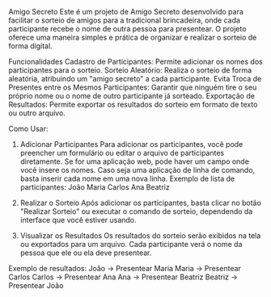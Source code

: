 Amigo Secreto
Este é um projeto de Amigo Secreto desenvolvido para facilitar o sorteio de amigos para a tradicional brincadeira, onde cada participante recebe o nome de outra pessoa para presentear. O projeto oferece uma maneira simples e prática de organizar e realizar o sorteio de forma digital.

Funcionalidades
Cadastro de Participantes: Permite adicionar os nomes dos participantes para o sorteio.
Sorteio Aleatório: Realiza o sorteio de forma aleatória, atribuindo um "amigo secreto" a cada participante.
Evita Troca de Presentes entre os Mesmos Participantes: Garantir que ninguém tire o seu próprio nome ou o nome de outro participante já sorteado.
Exportação de Resultados: Permite exportar os resultados do sorteio em formato de texto ou outro arquivo.

Como Usar:
1. Adicionar Participantes
Para adicionar os participantes, você pode preencher um formulário ou editar o arquivo de participantes diretamente. Se for uma aplicação web, pode haver um campo onde você insere os nomes. Caso seja uma aplicação de linha de comando, basta inserir cada nome em uma nova linha.
Exemplo de lista de participantes:
João
Maria
Carlos
Ana
Beatriz

2. Realizar o Sorteio
Após adicionar os participantes, basta clicar no botão "Realizar Sorteio" ou executar o comando de sorteio, dependendo da interface que você estiver usando.

3. Visualizar os Resultados
Os resultados do sorteio serão exibidos na tela ou exportados para um arquivo. Cada participante verá o nome da pessoa que ele ou ela deve presentear.

Exemplo de resultados:
João -> Presentear Maria
Maria -> Presentear Carlos
Carlos -> Presentear Ana
Ana -> Presentear Beatriz
Beatriz -> Presentear João
